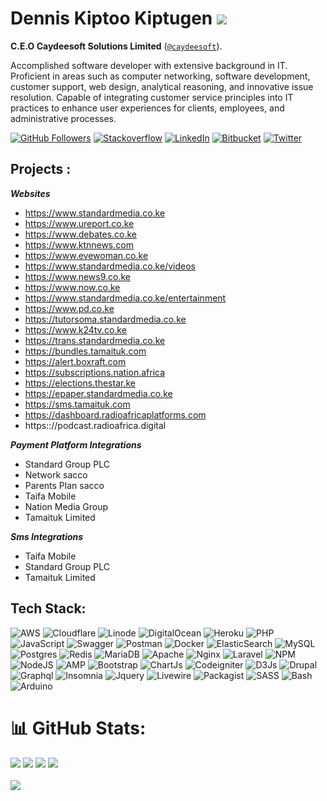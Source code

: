 # Dennis Kiptoo Kiptugen ![](https://hits.seeyoufarm.com/api/count/incr/badge.svg?url=https%3A%2F%2Fgithub.com%2Fdkiptugen1212%2Fhit-counter)

**C.E.O Caydeesoft Solutions Limited**  ([`@caydeesoft`](https://www.caydeesoft.com/)).

Accomplished software developer with extensive background in IT. Proficient in areas such as computer networking,
software development, customer support, web design, analytical reasoning, and innovative issue resolution. Capable of
integrating customer service principles into IT practices to enhance user experiences for clients, employees, and
administrative processes.

[![GitHub Followers](https://img.shields.io/github/followers/dkiptugen?label=Followers&style=for-the-badge)](https://github.com/dkiptugen)
[![Stackoverflow](https://img.shields.io/badge/Stack_Overflow-FE7A16?style=for-the-badge&logo=stack-overflow&logoColor=white)]()
[![LinkedIn](https://img.shields.io/badge/LinkedIn-0077B5?style=for-the-badge&logo=linkedin&logoColor=white)](https://www.linkedin.com/in/dkiptugen)
[![Bitbucket](https://img.shields.io/badge/Bitbucket-0747a6?style=for-the-badge&logo=bitbucket&logoColor=white)](https://www.bitbucket.org/dkiptugen)
[![Twitter](https://img.shields.io/badge/Twitter-1DA1F2?style=for-the-badge&logo=twitter&logoColor=white)](https://www.twitter.com/dkiptugen)

## Projects :

***Websites***

* https://www.standardmedia.co.ke
* https://www.ureport.co.ke
* https://www.debates.co.ke
* https://www.ktnnews.com
* https://www.evewoman.co.ke
* https://www.standardmedia.co.ke/videos
* https://www.news9.co.ke
* https://www.now.co.ke
* https://www.standardmedia.co.ke/entertainment
* https://www.pd.co.ke
* https://tutorsoma.standardmedia.co.ke
* https://www.k24tv.co.ke
* https://trans.standardmedia.co.ke
* https://bundles.tamaituk.com
* https://alert.boxraft.com
* https://subscriptions.nation.africa
* https://elections.thestar.ke
* https://epaper.standardmedia.co.ke
* https://sms.tamaituk.com
* https://dashboard.radioafricaplatforms.com
* https:://podcast.radioafrica.digital

***Payment Platform Integrations***

* Standard Group PLC
* Network sacco
* Parents Plan sacco
* Taifa Mobile
* Nation Media Group
* Tamaituk Limited

***Sms Integrations***

* Taifa Mobile
* Standard Group PLC
* Tamaituk Limited

## Tech Stack:

![AWS](https://img.shields.io/badge/AWS-%23FF9900.svg?style=for-the-badge&logo=amazon-aws&logoColor=white)
![Cloudflare](https://img.shields.io/badge/Cloudflare-F38020?style=for-the-badge&logo=Cloudflare&logoColor=white)
![Linode](https://img.shields.io/badge/Linode-00A95C?style=for-the-badge&logo=Linode&logoColor=white)
![DigitalOcean](https://img.shields.io/badge/DigitalOcean-%230167ff.svg?style=for-the-badge&logo=digitalOcean&logoColor=white)
![Heroku](https://img.shields.io/badge/heroku-%23430098.svg?style=for-the-badge&logo=heroku&logoColor=white)
![PHP](https://img.shields.io/badge/php-%23777BB4.svg?style=for-the-badge&logo=php&logoColor=white)
![JavaScript](https://img.shields.io/badge/javascript-%23323330.svg?style=for-the-badge&logo=javascript&logoColor=%23F7DF1E)
![Swagger](https://img.shields.io/badge/-Swagger-%23Clojure?style=for-the-badge&logo=swagger&logoColor=white)
![Postman](https://img.shields.io/badge/Postman-FF6C37?style=for-the-badge&logo=postman&logoColor=white)
![Docker](https://img.shields.io/badge/docker-%230db7ed.svg?style=for-the-badge&logo=docker&logoColor=white)
![ElasticSearch](https://img.shields.io/badge/-ElasticSearch-005571?style=for-the-badge&logo=elasticsearch)
![MySQL](https://img.shields.io/badge/mysql-%2300f.svg?style=for-the-badge&logo=mysql&logoColor=white)
![Postgres](https://img.shields.io/badge/postgres-%23316192.svg?style=for-the-badge&logo=postgresql&logoColor=white)
![Redis](https://img.shields.io/badge/redis-%23DD0031.svg?style=for-the-badge&logo=redis&logoColor=white)
![MariaDB](https://img.shields.io/badge/MariaDB-003545?style=for-the-badge&logo=mariadb&logoColor=white)
![Apache](https://img.shields.io/badge/apache-%23D42029.svg?style=for-the-badge&logo=apache&logoColor=white)
![Nginx](https://img.shields.io/badge/nginx-%23009639.svg?style=for-the-badge&logo=nginx&logoColor=white)
![Laravel](https://img.shields.io/badge/laravel-%23FF2D20.svg?style=for-the-badge&logo=laravel&logoColor=white)
![NPM](https://img.shields.io/badge/NPM-%23000000.svg?style=for-the-badge&logo=npm&logoColor=white)
![NodeJS](https://img.shields.io/badge/node.js-6DA55F?style=for-the-badge&logo=node.js&logoColor=white)
![AMP](https://img.shields.io/badge/Amp-000?style=for-the-badge&logo=amp&logoColor=005AF0)
![Bootstrap](https://img.shields.io/badge/Bootstrap-563D7C?style=for-the-badge&logo=bootstrap&logoColor=white)
![ChartJs](https://img.shields.io/badge/Chart%20js-FF6384?style=for-the-badge&logo=chartdotjs&logoColor=white)
![Codeigniter](https://img.shields.io/badge/Codeigniter-EF4223?style=for-the-badge&logo=codeigniter&logoColor=white)
![D3Js](https://img.shields.io/badge/d3%20js-F9A03C?style=for-the-badge&logo=d3.js&logoColor=white)
![Drupal](https://img.shields.io/badge/Drupal-0678BE?style=for-the-badge&logo=drupal&logoColor=white)
![Graphql](https://img.shields.io/badge/GraphQl-E10098?style=for-the-badge&logo=graphql&logoColor=white)
![Insomnia](https://img.shields.io/badge/Insomnia-5849be?style=for-the-badge&logo=Insomnia&logoColor=white)
![Jquery](https://img.shields.io/badge/jQuery-0769AD?style=for-the-badge&logo=jquery&logoColor=white)
![Livewire](https://img.shields.io/badge/livewire-4e56a6?style=for-the-badge&logo=livewire&logoColor=white)
![Packagist](https://img.shields.io/badge/Packagist-F28D1A?style=for-the-badge&logo=Packagist&logoColor=white)
![SASS](https://img.shields.io/badge/Sass-CC6699?style=for-the-badge&logo=sass&logoColor=white)
![Bash](https://img.shields.io/badge/Shell_Script-121011?style=for-the-badge&logo=gnu-bash&logoColor=white)
![Arduino](https://img.shields.io/badge/Arduino-00979D?style=for-the-badge&logo=Arduino&logoColor=white)

# 📊 GitHub Stats:

![](https://github-profile-summary-cards.vercel.app/api/cards/profile-details?username=dkiptugen&theme=dark)
![](https://github-readme-stats.vercel.app/api?username=dkiptugen&theme=dark&hide_border=true&include_all_commits=false&count_private=true)
![](https://github-readme-streak-stats.herokuapp.com/?user=dkiptugen&theme=dark&hide_border=true)
![](https://github-readme-stats.vercel.app/api/top-langs/?username=dkiptugen&theme=dark&hide_border=true&include_all_commits=true&count_private=true&layout=compact)
<br>
<br>
![](https://github-profile-trophy.vercel.app/?username=dkiptugen&theme=dark&hide_border=true&layout=compact)

